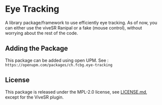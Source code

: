 # Eye Tracking

A library package/framework to use efficiently eye tracking. As of now, you can either use the viveSR Ranipal or a fake (mouse control), without worrying about the rest of the code.

## Adding the Package

This package can be added using open UPM. See : `https://openupm.com/packages/ch.fcbg.eye-tracking`

## License

This package is released under the MPL-2.0 license, see [LICENSE.md](./LICENSE.md), except for the ViveSR plugin.
